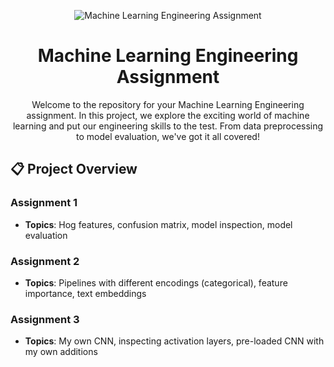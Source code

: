 <p align="center">
  <img src="https://your-image-url.com/your-image.png" alt="Machine Learning Engineering Assignment">
</p>

<h1 align="center">Machine Learning Engineering Assignment</h1>

<p align="center">Welcome to the repository for your Machine Learning Engineering assignment. In this project, we explore the exciting world of machine learning and put our engineering skills to the test. From data preprocessing to model evaluation, we've got it all covered!</p>

## 📋 Project Overview

### Assignment 1
- **Topics**: Hog features, confusion matrix, model inspection, model evaluation

### Assignment 2
- **Topics**: Pipelines with different encodings (categorical), feature importance, text embeddings

### Assignment 3
- **Topics**: My own CNN, inspecting activation layers, pre-loaded CNN with my own additions








